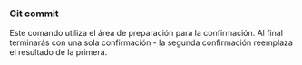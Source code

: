 ### Git commit
Este comando utiliza el área de preparación para la confirmación.
Al final terminarás con una sola confirmación - la segunda confirmación reemplaza el resultado de la primera.